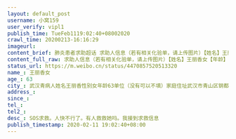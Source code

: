 ```yaml
---
layout: default_post
username: 小窝159
user_verify: vipl1
publish_time: TueFeb1119:02:40+08002020
crawl_time: 20200213-16:16:29
imageurl: 
content_brief: 肺炎患者求助超话 求助人信息（若有相关化验单，请上传图片）【姓名】王丽香 女【年龄】63【所在城市】武汉青病人姓名：王丽香性别：女年龄：63单位:（没有可以不填）家庭住址：武汉市青山区钢都花园126街坊94门10号病情介绍：本月五号经普仁医院核酸检测为阳性，CT也已确诊，现在家呼吸困 ...全文
content_full_raw: 求助人信息（若有相关化验单，请上传图片）【姓名】王丽香女【年龄】63【所在城市】武汉青病人姓名：王丽香性别：女年龄：63单位:（没有可以不填）家庭住址：武汉市青山区钢都花园126街坊94门10号病情介绍：本月五号经普仁医院核酸检测为阳性，CT也已确诊，现在家呼吸困难，一直高烧不退。联系人以及电话：本人●●●山区钢都花园126街坊94门10【病情描述】SOS求救。人快不行了。有人救救她吗。我接到求救信息
status_url: https://m.weibo.cn/status/4470857520513320
name_: 王丽香女
age_: 63
city_: 武汉青病人姓名王丽香性别女年龄63单位（没有可以不填）家庭住址武汉市青山区钢都花园126街坊94门10号病情介绍本月五号经普仁医院核酸检测为阳性，CT也已确诊，现在家呼吸困难，一直高烧不退。联系人以及电话本人●●●山区钢都花园126街坊94门10
address_: 
since_: 
tel_: 
tel2_: 
desc_: SOS求救。人快不行了。有人救救她吗。我接到求救信息
publish_timestamp: 2020-02-11 19:02:40+08:00
---
```

